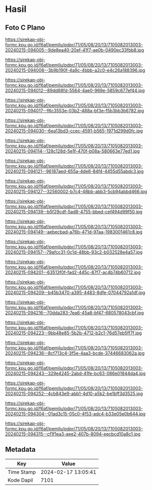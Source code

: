 # Hasil

## Foto C Plano

https://sirekap-obj-formc.kpu.go.id/f6af/pemilu/pdpr/71/05/08/20/13/7105082013003-20240215-094005--9de8ea40-20ef-41f7-ae0b-0490ec33fbb8.jpg

https://sirekap-obj-formc.kpu.go.id/f6af/pemilu/pdpr/71/05/08/20/13/7105082013003-20240215-094008--3b9b190f-4a9c-4bbb-a2c0-e4c26a188396.jpg

https://sirekap-obj-formc.kpu.go.id/f6af/pemilu/pdpr/71/05/08/20/13/7105082013003-20240215-094012--89dd88fd-5564-4ae0-969e-5859c677ef44.jpg

https://sirekap-obj-formc.kpu.go.id/f6af/pemilu/pdpr/71/05/08/20/13/7105082013003-20240215-094017--f6c3553e-03b2-488a-bf3e-f5b3bb3b6782.jpg

https://sirekap-obj-formc.kpu.go.id/f6af/pemilu/pdpr/71/05/08/20/13/7105082013003-20240215-094030--6ea13bd3-ccec-4591-b565-1971d299d0fc.jpg

https://sirekap-obj-formc.kpu.go.id/f6af/pemilu/pdpr/71/05/08/20/13/7105082013003-20240215-094114--128c128d-5e1f-470f-b08a-580663e77ed1.jpg

https://sirekap-obj-formc.kpu.go.id/f6af/pemilu/pdpr/71/05/08/20/13/7105082013003-20240215-094121--96187aed-655a-4de6-84f4-4455d55abdc3.jpg

https://sirekap-obj-formc.kpu.go.id/f6af/pemilu/pdpr/71/05/08/20/13/7105082013003-20240215-094127--32560002-b7c4-48bb-abb3-5cb94abbd466.jpg

https://sirekap-obj-formc.kpu.go.id/f6af/pemilu/pdpr/71/05/08/20/13/7105082013003-20240215-094139--b5f29cdf-5ad8-4755-bbed-cef494d99f50.jpg

https://sirekap-obj-formc.kpu.go.id/f6af/pemilu/pdpr/71/05/08/20/13/7105082013003-20240215-094149--aebecbad-a76b-471d-97aa-1983001461c8.jpg

https://sirekap-obj-formc.kpu.go.id/f6af/pemilu/pdpr/71/05/08/20/13/7105082013003-20240215-094157--79afcc31-0c1d-48bb-93c2-b032528e4a57.jpg

https://sirekap-obj-formc.kpu.go.id/f6af/pemilu/pdpr/71/05/08/20/13/7105082013003-20240215-094201--63513f0f-fad2-445c-87f7-ac4b74b60712.jpg

https://sirekap-obj-formc.kpu.go.id/f6af/pemilu/pdpr/71/05/08/20/13/7105082013003-20240215-094209--b45b3470-a395-4483-8dfe-07044792a1df.jpg

https://sirekap-obj-formc.kpu.go.id/f6af/pemilu/pdpr/71/05/08/20/13/7105082013003-20240215-094216--70dda283-7ea6-45a8-bf47-680578043cbf.jpg

https://sirekap-obj-formc.kpu.go.id/f6af/pemilu/pdpr/71/05/08/20/13/7105082013003-20240215-094223--9bb48e85-5b2b-4712-b2c1-76d57eb5ff7f.jpg

https://sirekap-obj-formc.kpu.go.id/f6af/pemilu/pdpr/71/05/08/20/13/7105082013003-20240215-094236--8cf713c4-3f5e-4aa3-bcde-37446683062a.jpg

https://sirekap-obj-formc.kpu.go.id/f6af/pemilu/pdpr/71/05/08/20/13/7105082013003-20240215-094243--329e4245-2abd-41fe-bc63-086e01844da4.jpg

https://sirekap-obj-formc.kpu.go.id/f6af/pemilu/pdpr/71/05/08/20/13/7105082013003-20240215-094252--4cb843e9-abb1-4d10-a5b2-be1bff3d3525.jpg

https://sirekap-obj-formc.kpu.go.id/f6af/pemilu/pdpr/71/05/08/20/13/7105082013003-20240215-094304--01ad3c15-05c0-4f53-adc4-b33e05e0b644.jpg

https://sirekap-obj-formc.kpu.go.id/f6af/pemilu/pdpr/71/05/08/20/13/7105082013003-20240215-094315--cf1f1ea3-aee2-407b-8094-eecbcd10a8c1.jpg


## Metadata

| Key        | Value               |
| ---------- | ------------------- |
| Time Stamp | 2024-02-17 13:05:41 |
| Kode Dapil | 7101                |



